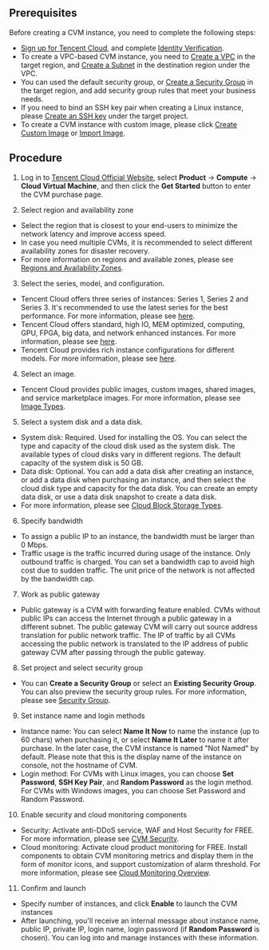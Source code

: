 ## Prerequisites
Before creating a CVM instance, you need to complete the following steps:

- [Sign up for Tencent Cloud](https://intl.cloud.tencent.com/document/product/213/6090), and complete [Identity Verification](https://cloud.tencent.com/document/product/378/3629).
- To create a VPC-based CVM instance, you need to [Create a VPC](https://intl.cloud.tencent.com/document/product/215/8113) in the target region, and [Create a Subnet](https://intl.cloud.tencent.com/document/product/215/8114) in the destination region under the VPC. 
- You can used the default security group, or [Create a Security Group](https://intl.cloud.tencent.com/document/product/213/18197#creating-a-security-group) in the target region, and add security group rules that meet your business needs.
- If you need to bind an SSH key pair when creating a Linux instance, please [Create an SSH key](https://intl.cloud.tencent.com/document/product/213/16691#creating-an-ssh-key) under the target project.
- To create a CVM instance with custom image, please click [Create Custom Image](https://intl.cloud.tencent.com/document/product/213/4942) or [Import Image](https://intl.cloud.tencent.com/document/product/213/4945).



## Procedure
1) Log in to [Tencent Cloud Official Website](https://intl.cloud.tencent.com), select **Product** -> **Compute** -> **Cloud Virtual Machine**, and then click the **Get Started** button to enter the CVM purchase page.

2) Select region and availability zone

- Select the region that is closest to your end-users to minimize the network latency and improve access speed.
- In case you need multiple CVMs, it is recommended to select different availability zones for disaster recovery.
- For more information on regions and available zones, please see [Regions and Availability Zones](https://intl.cloud.tencent.com/document/product/213/6091).

3) Select the series, model, and configuration.

- Tencent Cloud offers three series of instances: Series 1, Series 2 and Series 3. It's recommended to use the latest series for the best performance. For more information, please see [here](https://intl.cloud.tencent.com/document/product/213/11518#S).
- Tencent Cloud offers standard, high IO, MEM optimized, computing, GPU, FPGA, big data, and network enhanced instances. For more information, please see [here](https://intl.cloud.tencent.com/document/product/213/11518#M).
- Tencent Cloud provides rich instance configurations for different models. For more information, please see [here](https://intl.cloud.tencent.com/document/product/213/11518).

4) Select an image.

- Tencent Cloud provides public images, custom images, shared images, and service marketplace images. For more information, please see [Image Types](https://intl.cloud.tencent.com/document/product/213/4941).

5) Select a system disk and a data disk.

- System disk: Required. Used for installing the OS. You can select the type and capacity of the cloud disk used as the system disk. The available types of cloud disks vary in different regions. The default capacity of the system disk is 50 GB.
- Data disk: Optional. You can add a data disk after creating an instance, or add a data disk when purchasing an instance, and then select the cloud disk type and capacity for the data disk. You can create an empty data disk, or use a data disk snapshot to create a data disk.
- For more information, please see [Cloud Block Storage Types](https://intl.cloud.tencent.com/document/product/213/4952).

6) Specify bandwidth

- To assign a public IP to an instance, the bandwidth must be larger than 0 Mbps.
- Traffic usage is the traffic incurred during usage of the instance. Only outbound traffic is charged. You can set a bandwidth cap to avoid high cost due to sudden traffic. The unit price of the network is not affected by the bandwidth cap. 


7) Work as public gateway
- Public gateway is a CVM with forwarding feature enabled. CVMs without public IPs can access the Internet through a public gateway in a different subnet. The public gateway CVM will carry out source address translation for public network traffic. The IP of traffic by all CVMs accessing the public network is translated to the IP address of public gateway CVM after passing through the public gateway.


8) Set project and select security group
- You can **Create a Security Group** or select an **Existing Security Group**. You can also preview the security group rules. For more information, please see [Security Group](https://intl.cloud.tencent.com/document/product/213/12452).


9) Set instance name and login methods

- Instance name: You can select **Name It Now** to name the instance (up to 60 chars) when purchasing it, or select **Name It Later** to name it after purchase. In the later case, the CVM instance is named "Not Named" by default. Please note that this is the display name of the instance on console, not the hostname of CVM.
- Login method: For CVMs with Linux images, you can choose **Set Password**, **SSH Key Pair**, and **Random Password** as the login method. For CVMs with Windows images, you can choose Set Password and Random Password.



10) Enable security and cloud monitoring components

- Security: Activate anti-DDoS service, WAF and Host Security for FREE. For more information, please see [CVM Security](https://intl.cloud.tencent.com/document/product/296/2221).
- Cloud monitoring: Activate cloud product monitoring for FREE. Install components to obtain CVM monitoring metrics and display them in the form of monitor icons, and support customization of alarm threshold. For more information, please see [Cloud Monitoring Overview](https://cloud.tencent.com/document/product/248/13466).

11) Confirm and launch

- Specify number of instances, and click **Enable** to launch the CVM instances
- After launching, you'll receive an internal message about instance name, public IP, private IP, login name, login password (if **Random Password** is chosen). You can log into and manage instances with these information.





